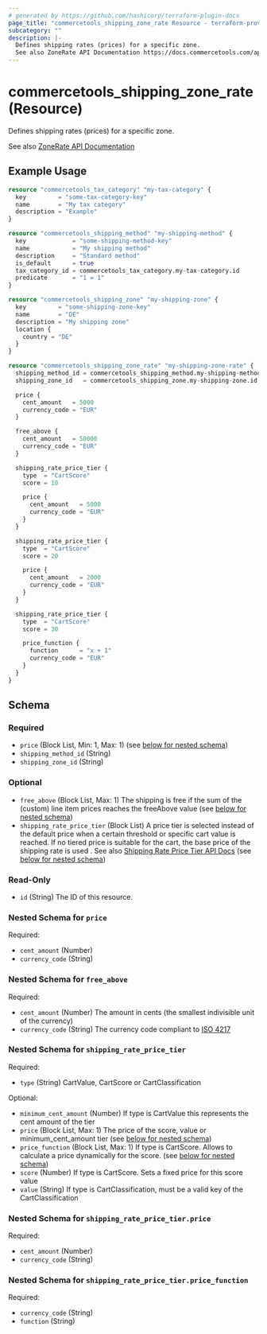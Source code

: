 ```yaml
---
# generated by https://github.com/hashicorp/terraform-plugin-docs
page_title: "commercetools_shipping_zone_rate Resource - terraform-provider-commercetools"
subcategory: ""
description: |-
  Defines shipping rates (prices) for a specific zone.
  See also ZoneRate API Documentation https://docs.commercetools.com/api/projects/shippingMethods#zonerate
---
```


# commercetools_shipping_zone_rate (Resource)

Defines shipping rates (prices) for a specific zone.

See also [ZoneRate API Documentation](https://docs.commercetools.com/api/projects/shippingMethods#zonerate)

## Example Usage

```terraform
resource "commercetools_tax_category" "my-tax-category" {
  key         = "some-tax-category-key"
  name        = "My tax category"
  description = "Example"
}

resource "commercetools_shipping_method" "my-shipping-method" {
  key             = "some-shipping-method-key"
  name            = "My shipping method"
  description     = "Standard method"
  is_default      = true
  tax_category_id = commercetools_tax_category.my-tax-category.id
  predicate       = "1 = 1"
}

resource "commercetools_shipping_zone" "my-shipping-zone" {
  key         = "some-shipping-zone-key"
  name        = "DE"
  description = "My shipping zone"
  location {
    country = "DE"
  }
}

resource "commercetools_shipping_zone_rate" "my-shipping-zone-rate" {
  shipping_method_id = commercetools_shipping_method.my-shipping-method.id
  shipping_zone_id   = commercetools_shipping_zone.my-shipping-zone.id

  price {
    cent_amount   = 5000
    currency_code = "EUR"
  }

  free_above {
    cent_amount   = 50000
    currency_code = "EUR"
  }

  shipping_rate_price_tier {
    type  = "CartScore"
    score = 10

    price {
      cent_amount   = 5000
      currency_code = "EUR"
    }
  }

  shipping_rate_price_tier {
    type  = "CartScore"
    score = 20

    price {
      cent_amount   = 2000
      currency_code = "EUR"
    }
  }

  shipping_rate_price_tier {
    type  = "CartScore"
    score = 30

    price_function {
      function      = "x + 1"
      currency_code = "EUR"
    }
  }
}
```

<!-- schema generated by tfplugindocs -->
## Schema

### Required

- `price` (Block List, Min: 1, Max: 1) (see [below for nested schema](#nestedblock--price))
- `shipping_method_id` (String)
- `shipping_zone_id` (String)

### Optional

- `free_above` (Block List, Max: 1) The shipping is free if the sum of the (custom) line item prices reaches the freeAbove value (see [below for nested schema](#nestedblock--free_above))
- `shipping_rate_price_tier` (Block List) A price tier is selected instead of the default price when a certain threshold or specific cart value is reached. If no tiered price is suitable for the cart, the base price of the shipping rate is used
. See also [Shipping Rate Price Tier API Docs](https://docs.commercetools.com/api/projects/shippingMethods#shippingratepricetier) (see [below for nested schema](#nestedblock--shipping_rate_price_tier))

### Read-Only

- `id` (String) The ID of this resource.

<a id="nestedblock--price"></a>
### Nested Schema for `price`

Required:

- `cent_amount` (Number)
- `currency_code` (String)


<a id="nestedblock--free_above"></a>
### Nested Schema for `free_above`

Required:

- `cent_amount` (Number) The amount in cents (the smallest indivisible unit of the currency)
- `currency_code` (String) The currency code compliant to [ISO 4217](https://en.wikipedia.org/wiki/ISO_4217)


<a id="nestedblock--shipping_rate_price_tier"></a>
### Nested Schema for `shipping_rate_price_tier`

Required:

- `type` (String) CartValue, CartScore or CartClassification

Optional:

- `minimum_cent_amount` (Number) If type is CartValue this represents the cent amount of the tier
- `price` (Block List, Max: 1) The price of the score, value or minimum_cent_amount tier (see [below for nested schema](#nestedblock--shipping_rate_price_tier--price))
- `price_function` (Block List, Max: 1) If type is CartScore. Allows to calculate a price dynamically for the score. (see [below for nested schema](#nestedblock--shipping_rate_price_tier--price_function))
- `score` (Number) If type is CartScore. Sets a fixed price for this score value
- `value` (String) If type is CartClassification, must be a valid key of the CartClassification

<a id="nestedblock--shipping_rate_price_tier--price"></a>
### Nested Schema for `shipping_rate_price_tier.price`

Required:

- `cent_amount` (Number)
- `currency_code` (String)


<a id="nestedblock--shipping_rate_price_tier--price_function"></a>
### Nested Schema for `shipping_rate_price_tier.price_function`

Required:

- `currency_code` (String)
- `function` (String)
